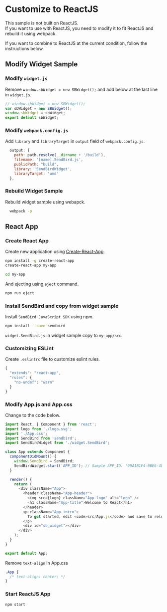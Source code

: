 # Customize to ReactJS
This sample is not built on ReactJS.  
If you want to use with ReactJS, you need to modify it to fit ReactJS and rebuild it using webpack.  

If you want to combine to ReactJS at the current condition, follow the instructions below.  

## Modify Widget Sample
### Modify `widget.js`
Remove `window.sbWidget = new SBWidget();` and add below at the last line in `widget.js`. 
```javascript
// window.sbWidget = new SBWidget();
var sbWidget = new SBWidget();
window.sbWidget = sbWidget;
export default sbWidget;
```

### Modify `webpack.config.js`
Add `library` and `libraryTarget` in `output` field of `webpack.config.js`.  
```javascript
  output: {
    path: path.resolve(__dirname + '/build'),
    filename: '[name].SendBird.js',
    publicPath: "build",
    library: 'SendBirdWidget',
    libraryTarget: 'umd'
  },
```

### Rebuild Widget Sample
Rebuild widget sample using webapck.  
```bash
  webpack -p
```

## React App
### Create React App
Create new application using [Create-React-App](https://github.com/facebook/create-react-app#creating-an-app).  
```bash
npm install -g create-react-app
create-react-app my-app

cd my-app
```

And ejecting using `eject` command.  
```bash
npm run eject
```

### Install SendBird and copy from widget sample
Install `SendBird JavaScript SDK` using npm.  
```bash
npm install --save sendbird
```

`widget.SendBird.js` in widget sample copy to `my-app/src`.  

### Customizing ESLint
Create `.eslintrc` file to customize eslint rules.  
```javascript
{
  "extends": "react-app",
  "rules": {
    "no-undef": "warn"
  }
}
```

### Modify App.js and App.css
Change to the code below.  
```javascript 
import React, { Component } from 'react';
import logo from './logo.svg';
import './App.css';
import SendBird from 'sendbird';
import SendBirdWidget from './widget.SendBird';

class App extends Component {
  componentDidMount() {
    window.SendBird = SendBird;
    SendBirdWidget.start('APP_ID'); // Sample APP_ID: '9DA1B1F4-0BE6-4DA8-82C5-2E81DAB56F23'
  }

  render() {
    return (
      <div className="App">
        <header className="App-header">
          <img src={logo} className="App-logo" alt="logo" />
          <h1 className="App-title">Welcome to React</h1>
        </header>
        <p className="App-intro">
          To get started, edit <code>src/App.js</code> and save to reload.
        </p>
        <div id="sb_widget"></div>
      </div>
    );
  }
}

export default App;
```

Remove `text-align` in App.css
```css
.App {
  /* text-align: center; */
}
```

### Start ReactJS App
```bash
npm start
```
